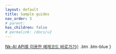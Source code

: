 ```yaml
---
layout: default
title: Sample guides
nav_order: 3
# parent: 
has_children: false
# permalink: /docs/v2
---
```



[Nk-AI API를 이용한 예제코드 바로가기](https://github.com/nextk-developer/nkai-sample-codes){: .btn .btn-blue }